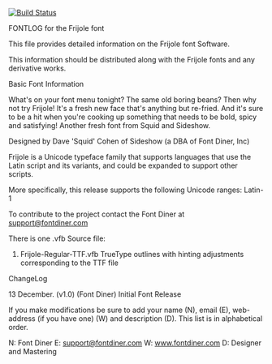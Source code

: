 [![Build Status](https://travis-ci.org/fontdirectory/frijole.svg?branch=master)](https://travis-ci.org/fontdirectory/frijole)

FONTLOG for the Frijole font

This file provides detailed information on the 
Frijole font Software.

This information should be distributed along with the 
Frijole fonts and any derivative works.

Basic Font Information

What's on your font menu tonight? The same old boring 
beans? Then why not try Frijole! It's a fresh new 
face that's anything but re-fried. And it's sure to 
be a hit when you're cooking up something that needs 
to be bold, spicy and satisfying! Another fresh font 
from Squid and Sideshow.

Designed by Dave 'Squid' Cohen of Sideshow (a DBA 
of Font Diner, Inc)

Frijole is a Unicode typeface family that supports 
languages that use the Latin script and its variants, and 
could be expanded to support other scripts.

More specifically, this release supports the following Unicode
ranges: Latin-1

To contribute to the project contact the Font Diner at 
support@fontdiner.com

There is one .vfb Source file:

1. Frijole-Regular-TTF.vfb TrueType outlines with hinting 
   adjustments corresponding to the TTF file

ChangeLog

13 December. (v1.0) (Font Diner)
Initial Font Release

If you make modifications be sure to add your name (N), 
email (E), web-address (if you have one) (W) and 
description (D). This list is in alphabetical order.

N: Font Diner
E: support@fontdiner.com
W: www.fontdiner.com
D: Designer and Mastering